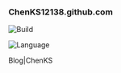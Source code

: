 ### ChenKS12138.github.com

![Build](https://github.com/ChenKS12138/ChenKS12138.github.io/workflows/Build/badge.svg)

![Language](https://img.shields.io/badge/language-typescript-blue.svg?label=healthinesses)

Blog|ChenKS
